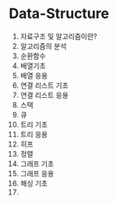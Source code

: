 # Data-Structure

1. 자료구조 및 알고리즘이란?
2. 알고리즘의 분석
3. 순환함수
4. 배열기초
5. 배열 응용
6. 연결 리스트 기초
7. 연결 리스트 응용
8. 스택
9. 큐
10. 트리 기초
11. 트리 응용
12. 히프
13. 정렬
14. 그래프 기초
15. 그래프 응용
16. 해싱 기초
17. 
